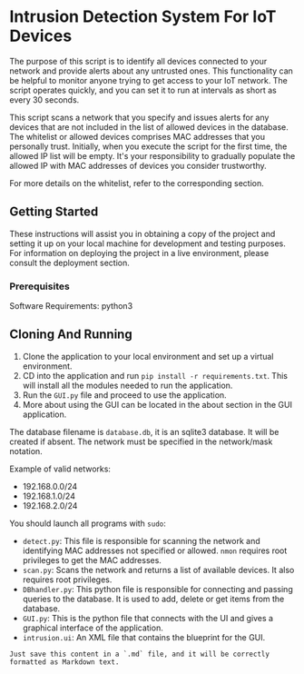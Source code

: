 
# Intrusion Detection System For IoT Devices

The purpose of this script is to identify all devices connected to your network and provide alerts about any untrusted ones. This functionality can be helpful to monitor anyone trying to get access to your IoT network. The script operates quickly, and you can set it to run at intervals as short as every 30 seconds.

This script scans a network that you specify and issues alerts for any devices that are not included in the list of allowed devices in the database. The whitelist or allowed devices comprises MAC addresses that you personally trust. Initially, when you execute the script for the first time, the allowed IP list will be empty. It's your responsibility to gradually populate the allowed IP with MAC addresses of devices you consider trustworthy.

For more details on the whitelist, refer to the corresponding section.

## Getting Started

These instructions will assist you in obtaining a copy of the project and setting it up on your local machine for development and testing purposes. For information on deploying the project in a live environment, please consult the deployment section.

### Prerequisites

Software Requirements: python3

## Cloning And Running

1. Clone the application to your local environment and set up a virtual environment.
2. CD into the application and run `pip install -r requirements.txt`. This will install all the modules needed to run the application.
3. Run the `GUI.py` file and proceed to use the application.
4. More about using the GUI can be located in the about section in the GUI application.

The database filename is `database.db`, it is an sqlite3 database. It will be created if absent. The network must be specified in the network/mask notation.

Example of valid networks:

- 192.168.0.0/24
- 192.168.1.0/24
- 192.168.2.0/24

You should launch all programs with `sudo`:

- `detect.py`: This file is responsible for scanning the network and identifying MAC addresses not specified or allowed. `nmon` requires root privileges to get the MAC addresses.
- `scan.py`: Scans the network and returns a list of available devices. It also requires root privileges.
- `DBhandler.py`: This python file is responsible for connecting and passing queries to the database. It is used to add, delete or get items from the database.
- `GUI.py`: This is the python file that connects with the UI and gives a graphical interface of the application.
- `intrusion.ui`: An XML file that contains the blueprint for the GUI.
```
Just save this content in a `.md` file, and it will be correctly formatted as Markdown text.